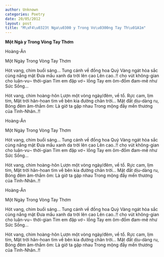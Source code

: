 ```yaml
---
author: Unknown
categories: Poetry
date: 20/05/2012
layout: post
title: "M\xF4\u0323t Nga\u0300 y Trong Vo\u0300ng Tay Th\u01A1m"
---
```


**Một Ngà y Trong Vòng Tay Thơm**

Hoàng-Ân


Một Ngày Trong Vòng Tay Thơm

Hót vang, chim buổi sáng...
Tung cánh về đồng hoa Quỳ
Vàng ngát hòa sắc cùng nắng mật
Đưa mầu xanh da trời lên cao
Lên cao..!!
       cho vút không-gian
       cho luân-vu¬ thời-gian
Tim em đập vơ¬ lồng
Tay em ôm-đồm đam-mê như
       Sức Sống...

Hót vang, chim hoàng-hôn
Lượn một vòng ngày/đêm, về tổ.
Rực cam, lịm tím,
Mặt trời hân-hoan tìm về
         bên kia đường chân trời...
Mặt đất dịu-dàng ru,
Bóng đêm âm-thầm ôm:
         Là giờ ta gặp nhau
         Trong mộng đầy
         mến thương
         của
         Tình-Nhân..!!

Hoàng-Ân


Một Ngày Trong Vòng Tay Thơm

Hót vang, chim buổi sáng...
Tung cánh về đồng hoa Quỳ
Vàng ngát hòa sắc cùng nắng mật
Đưa mầu xanh da trời lên cao
Lên cao..!!
       cho vút không-gian
       cho luân-vu¬ thời-gian
Tim em đập vơ¬ lồng
Tay em ôm-đồm đam-mê như
       Sức Sống...

Hót vang, chim hoàng-hôn
Lượn một vòng ngày/đêm, về tổ.
Rực cam, lịm tím,
Mặt trời hân-hoan tìm về
         bên kia đường chân trời...
Mặt đất dịu-dàng ru,
Bóng đêm âm-thầm ôm:
         Là giờ ta gặp nhau
         Trong mộng đầy
         mến thương
         của
         Tình-Nhân..!!

Hoàng-Ân


Một Ngày Trong Vòng Tay Thơm

Hót vang, chim buổi sáng...
Tung cánh về đồng hoa Quỳ
Vàng ngát hòa sắc cùng nắng mật
Đưa mầu xanh da trời lên cao
Lên cao..!!
       cho vút không-gian
       cho luân-vu¬ thời-gian
Tim em đập vơ¬ lồng
Tay em ôm-đồm đam-mê như
       Sức Sống...

Hót vang, chim hoàng-hôn
Lượn một vòng ngày/đêm, về tổ.
Rực cam, lịm tím,
Mặt trời hân-hoan tìm về
         bên kia đường chân trời...
Mặt đất dịu-dàng ru,
Bóng đêm âm-thầm ôm:
         Là giờ ta gặp nhau
         Trong mộng đầy
         mến thương
         của
         Tình-Nhân..!!
